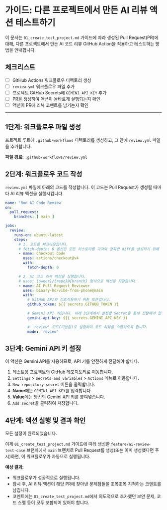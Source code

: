 # 가이드: 다른 프로젝트에서 만든 AI 리뷰 액션 테스트하기

이 문서는 `01_create_test_project.md` 가이드에 따라 생성된 Pull Request(PR)에 대해, 다른 프로젝트에서 만든 AI 코드 리뷰 GitHub Action을 적용하고 테스트하는 방법을 안내합니다.

## 체크리스트

- [ ] GitHub Actions 워크플로우 디렉토리 생성
- [ ] `review.yml` 워크플로우 파일 추가
- [ ] 프로젝트 GitHub Secrets에 `GEMINI_API_KEY` 추가
- [ ] PR을 생성하여 액션이 올바르게 실행되는지 확인
- [ ] 액션이 PR에 리뷰 코멘트를 남기는지 확인

---

## 1단계: 워크플로우 파일 생성

프로젝트 루트에 `.github/workflows` 디렉토리를 생성하고, 그 안에 `review.yml` 파일을 추가합니다.

**파일 경로:** `.github/workflows/review.yml`

## 2단계: 워크플로우 코드 작성

`review.yml` 파일에 아래의 코드를 작성합니다. 이 코드는 Pull Request가 생성될 때마다 AI 리뷰 액션을 실행시킵니다.

```yaml
name: 'Run AI Code Review'
on:
  pull_request:
    branches: [ main ]

jobs:
  review:
    runs-on: ubuntu-latest
    steps:
      # 1. 코드를 체크아웃합니다.
      # fetch-depth: 0 옵션은 모든 히스토리를 가져와 정확한 diff를 생성하기 위해 필수적입니다.
      - name: Checkout Code
        uses: actions/checkout@v4
        with:
          fetch-depth: 0

      # 2. AI 코드 리뷰 액션을 실행합니다.
      # uses: {owner}/{repo}@{branch} 형식으로 액션을 지정합니다.
      - name: AI Pull Request Reviewer
        uses: binary-ho/vibe-from-phone@main
        with:
          # GitHub API와 상호작용하기 위한 토큰입니다.
          github_token: ${{ secrets.GITHUB_TOKEN }}

          # Gemini API 키입니다. 아래 3단계에서 설정할 Secret을 통해 전달해야 합니다.
          gemini-api-key: ${{ secrets.GEMINI_API_KEY }}

          # 'review' 모드(기본값)로 설정하여 코드 리뷰를 수행하도록 합니다.
          mode: 'review'
```

## 3단계: Gemini API 키 설정

이 액션은 Gemini API를 사용하므로, API 키를 안전하게 전달해야 합니다.

1.  테스트용 프로젝트의 GitHub 레포지토리로 이동합니다.
2.  `Settings` > `Secrets and variables` > `Actions` 메뉴로 이동합니다.
3.  `New repository secret` 버튼을 클릭합니다.
4.  **Name**에는 `GEMINI_API_KEY`를 입력합니다.
5.  **Value**에는 당신의 Gemini API 키를 붙여넣습니다.
6.  `Add secret`을 클릭하여 저장합니다.

## 4단계: 액션 실행 및 결과 확인

모든 설정이 완료되었습니다.

이제 `01_create_test_project.md` 가이드에 따라 생성한 `feature/ai-review-test-case` 브랜치에서 `main` 브랜치로 Pull Request를 생성(또는 이미 생성했다면 푸시)하면, 이 워크플로우가 자동으로 실행됩니다.

**예상 결과:**
- 워크플로우가 성공적으로 실행됩니다.
- 잠시 후, AI 리뷰 액션이 해당 PR에 찾아낸 문제점들을 조목조목 지적하는 코멘트를 남깁니다.
- 코멘트에는 `01_create_test_project.md`에서 의도적으로 추가했던 보안 문제, 코드 스멜 등이 모두 포함되어 있어야 합니다.
